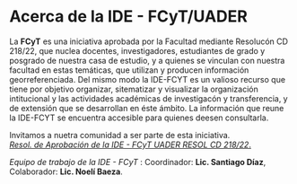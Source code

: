 # Acerca de la IDE - FCyT/UADER

La **FCyT** es una iniciativa aprobada por la Facultad mediante Resolucón CD 218/22, que nuclea docentes, investigadores, estudiantes de grado y posgrado de nuestra casa de estudio, y a quienes se vinculan con nuestra facultad en estas temáticas, que utilizan y producen información georreferenciada. Del mismo modo la IDE-FCYT es un valioso recurso que tiene por objetivo organizar, sitematizar y visualizar la organización intitucional y las actividades académicas de investigacón y transferencia, y de extensión que se desarrollan en éste ámbito.
La información que reune la IDE-FCYT se encuentra accesible para quienes deesen consultarla.

Invitamos a nuetra comunidad a ser parte de esta iniciativa.	
<a href="https://drive.google.com/file/d/1UzPCqdlfALjy3FCkF38PzZ_eb0SeGaUj/view?usp=sharing" target="_blank" download="Res. 218/22">*Resol. de Aprobación de la IDE - FCyT UADER RESOL CD 218/22*.</a>


*Equipo de trabajo de la IDE - FCyT* : Coordinador: **Lic. Santiago Díaz**, Colaborador: **Lic. Noelí Baeza**.
